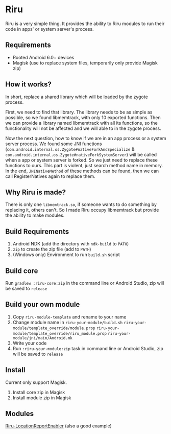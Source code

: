 # Riru

Riru is a very simple thing. It provides the ability to Riru modules to run their code in apps' or system server's process.

## Requirements

* Rooted Android 6.0+ devices 
* Magisk (use to replace system files, temporarily only provide Magisk zip)

## How it works?

In short, replace a shared library which will be loaded by the zygote process.

First, we need to find that library. The library needs to be as simple as possible, so we found libmemtrack, with only 10 exported functions. Then we can provide a library named libmemtrack with all its functions, so the functionality will not be affected and we will able to in the zygote process.

Now the next question, how to know if we are in an app process or a system server process. We found some JNI functions (`com.android.internal.os.Zygote#nativeForkAndSpecialize` & `com.android.internal.os.Zygote#nativeForkSystemServer`) will be called when a app or system server is forked. So we just need to replace these functions to ours. This part is violent, just search method name in memory. In the end, `JNINativeMethod` of these methods can be found, then we can call RegisterNatives again to replace them.

## Why Riru is made?

There is only one `libmemtrack.so`, if someone wants to do something by replacing it, others can't. So I made Riru occupy libmemtrack but provide the ability to make modules.

## Build Requirements

1. Android NDK (add the directory with `ndk-build` to `PATH`)
2. `zip` to create the zip file (add to `PATH`)
3. (Windows only) Environment to run `build.sh` script

## Build core

Run `gradlew :riru-core:zip` in the command line or Android Studio, zip will be saved to `release`

## Build your own module

1. Copy `riru-module-template` and rename to your name
2. Change module name in `riru-your-module/build.sh` `riru-your-module/template_override/module.prop` `riru-your-module/template_override/riru_module.prop` `riru-your-module/jni/main/Android.mk`
3. Write your code
4. Run `:riru-your-module:zip` task in command line or Android Studio, zip will be saved to `release`

## Install

Current only support Magisk.

1. Install core zip in Magisk
2. Install module zip in Magisk

## Modules

[Riru-LocationReportEnabler](https://github.com/RikkaApps/Riru-LocationReportEnabler) (also a good example)